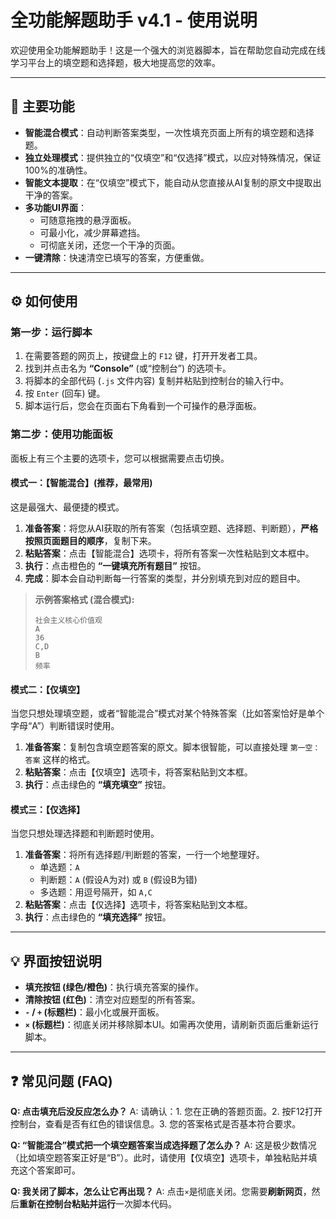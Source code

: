 # 全功能解题助手 v4.1 - 使用说明

欢迎使用全功能解题助手！这是一个强大的浏览器脚本，旨在帮助您自动完成在线学习平台上的填空题和选择题，极大地提高您的效率。

---

## 🚀 主要功能

*   **智能混合模式**：自动判断答案类型，一次性填充页面上所有的填空题和选择题。
*   **独立处理模式**：提供独立的“仅填空”和“仅选择”模式，以应对特殊情况，保证100%的准确性。
*   **智能文本提取**：在“仅填空”模式下，能自动从您直接从AI复制的原文中提取出干净的答案。
*   **多功能UI界面**：
    *   可随意拖拽的悬浮面板。
    *   可最小化，减少屏幕遮挡。
    *   可彻底关闭，还您一个干净的页面。
*   **一键清除**：快速清空已填写的答案，方便重做。

---

## ⚙️ 如何使用

### 第一步：运行脚本

1.  在需要答题的网页上，按键盘上的 `F12` 键，打开开发者工具。
2.  找到并点击名为 **“Console”** (或“控制台”) 的选项卡。
3.  将脚本的全部代码 (`.js` 文件内容) 复制并粘贴到控制台的输入行中。
4.  按 `Enter` (回车) 键。
5.  脚本运行后，您会在页面右下角看到一个可操作的悬浮面板。

### 第二步：使用功能面板

面板上有三个主要的选项卡，您可以根据需要点击切换。

#### 模式一：【智能混合】(推荐，最常用)

这是最强大、最便捷的模式。

1.  **准备答案**：将您从AI获取的所有答案（包括填空题、选择题、判断题），**严格按照页面题目的顺序**，复制下来。
2.  **粘贴答案**：点击【智能混合】选项卡，将所有答案一次性粘贴到文本框中。
3.  **执行**：点击橙色的 **“一键填充所有题目”** 按钮。
4.  **完成**：脚本会自动判断每一行答案的类型，并分别填充到对应的题目中。

> **示例答案格式 (混合模式):**
> ```
> 社会主义核心价值观
> A
> 36
> C,D
> B
> 频率
> ```

#### 模式二：【仅填空】

当您只想处理填空题，或者“智能混合”模式对某个特殊答案（比如答案恰好是单个字母“A”）判断错误时使用。

1.  **准备答案**：复制包含填空题答案的原文。脚本很智能，可以直接处理 `第一空：答案` 这样的格式。
2.  **粘贴答案**：点击【仅填空】选项卡，将答案粘贴到文本框。
3.  **执行**：点击绿色的 **“填充填空”** 按钮。

#### 模式三：【仅选择】

当您只想处理选择题和判断题时使用。

1.  **准备答案**：将所有选择题/判断题的答案，一行一个地整理好。
    *   单选题：`A`
    *   判断题：`A` (假设A为对) 或 `B` (假设B为错)
    *   多选题：用逗号隔开，如 `A,C`
2.  **粘贴答案**：点击【仅选择】选项卡，将答案粘贴到文本框。
3.  **执行**：点击绿色的 **“填充选择”** 按钮。

---

## 💡 界面按钮说明

*   **填充按钮 (绿色/橙色)**：执行填充答案的操作。
*   **清除按钮 (红色)**：清空对应题型的所有答案。
*   **`-` / `+` (标题栏)**：最小化或展开面板。
*   **`×` (标题栏)**：彻底关闭并移除脚本UI。如需再次使用，请刷新页面后重新运行脚本。

---

## ❓ 常见问题 (FAQ)

**Q: 点击填充后没反应怎么办？**
A: 请确认：1. 您在正确的答题页面。2. 按F12打开控制台，查看是否有红色的错误信息。3. 您的答案格式是否基本符合要求。

**Q: “智能混合”模式把一个填空题答案当成选择题了怎么办？**
A: 这是极少数情况（比如填空题答案正好是“B”）。此时，请使用【仅填空】选项卡，单独粘贴并填充这个答案即可。

**Q: 我关闭了脚本，怎么让它再出现？**
A: 点击`×`是彻底关闭。您需要**刷新网页**，然后**重新在控制台粘贴并运行**一次脚本代码。